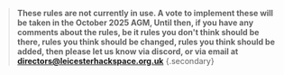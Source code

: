 > **These rules are not currently in use. A vote to implement these will be taken in the October 2025 AGM, Until then,
  if you have any comments about the rules, be it rules you don't think should be there, rules you think should be
  changed, rules you think should be added, then please let us know via discord, or via email
  at [directors@leicesterhackspace.org.uk](mailto:directors@leicesterhackspace.org.uk)**
{.secondary}
